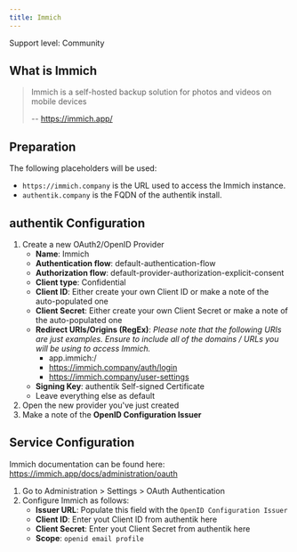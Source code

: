 ```yaml
---
title: Immich
---
```


<span class="badge badge--secondary">Support level: Community</span>

## What is Immich

> Immich is a self-hosted backup solution for photos and videos on mobile devices
>
> -- https://immich.app/

## Preparation

The following placeholders will be used:

-   `https://immich.company` is the URL used to access the Immich instance.
-   `authentik.company` is the FQDN of the authentik install.

## authentik Configuration

1. Create a new OAuth2/OpenID Provider
    - **Name**: Immich
    - **Authentication flow**: default-authentication-flow
    - **Authorization flow**: default-provider-authorization-explicit-consent
    - **Client type**: Confidential
    - **Client ID**: Either create your own Client ID or make a note of the auto-populated one
    - **Client Secret**: Either create your own Client Secret or make a note of the auto-populated one
    - **Redirect URIs/Origins (RegEx)**:
      _Please note that the following URIs are just examples. Ensure to include all of the domains / URLs you will be using to access Immich._
        - app.immich:/
        - https://immich.company/auth/login
        - https://immich.company/user-settings
    - **Signing Key**: authentik Self-signed Certificate
    - Leave everything else as default
2. Open the new provider you've just created
3. Make a note of the **OpenID Configuration Issuer**

## Service Configuration

Immich documentation can be found here: https://immich.app/docs/administration/oauth

1. Go to Administration > Settings > OAuth Authentication
2. Configure Immich as follows:
    - **Issuer URL**: Populate this field with the `OpenID Configuration Issuer`
    - **Client ID**: Enter yout Client ID from authentik here
    - **Client Secret**: Enter yout Client Secret from authentik here
    - **Scope**: `openid email profile`
